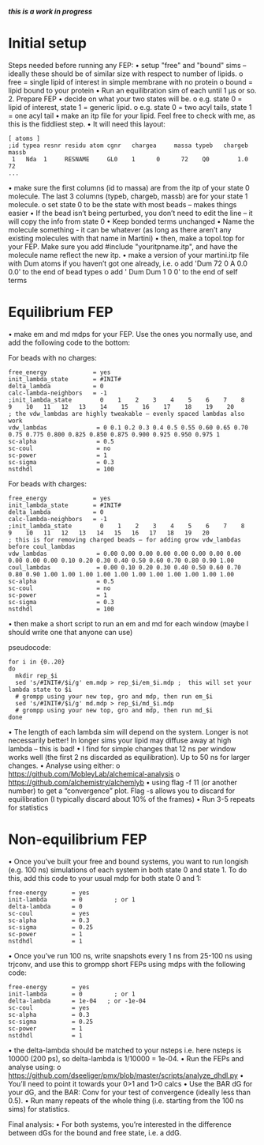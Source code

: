 ***this is a work in progress*** 

Initial setup
====

Steps needed before running any FEP:
•	setup "free" and "bound" sims – ideally these should be of similar size with respect to number of lipids.
o	free = single lipid of interest in simple membrane with no protein
o	bound = lipid bound to your protein
•	Run an equilibration sim of each until 1 µs or so. 
2. Prepare FEP
•	decide on what your two states will be. 
o	e.g. state 0 = lipid of interest, state 1 = generic lipid. 
o	e.g. state 0 = two acyl tails, state 1 = one acyl tail
•	make an itp file for your lipid. Feel free to check with me, as this is the fiddliest step.
•	It will need this layout:

```
[ atoms ]
;id typea resnr residu atom cgnr   chargea     massa typeb   chargeb massb
 1   Nda  1     RESNAME     GL0    1      0      72    Q0        1.0     72
...
```

•	make sure the first columns (id to massa) are from the itp of your state 0 molecule. The last 3 columns (typeb, chargeb, massb) are for your state 1 molecule.
o	set state 0 to be the state with most beads – makes things easier
•	If the bead isn’t being perturbed, you don’t need to edit the line – it will copy the info from state 0
•	Keep bonded terms unchanged
•	Name the molecule something - it can be whatever (as long as there aren’t any existing molecules with that name in Martini)
•	then, make a topol.top for your FEP. Make sure you add #include "youritpname.itp", and have the molecule name reflect the new itp. 
•	make a version of your martini.itp file with Dum atoms if you haven’t got one already, i.e.
o	add 'Dum 72 0 A 0.0 0.0' to the end of bead types
o	add '  Dum   Dum     1       0               0' to the end of self terms

Equilibrium FEP
====

•	make em and md mdps for your FEP. Use the ones you normally use, and add the following code to the bottom:

For beads with no charges:

```
free_energy             = yes
init_lambda_state       = #INIT#
delta_lambda            = 0        
calc-lambda-neighbors   = -1  
;init_lambda_state        0    1    2    3    4    5    6    7    8    9    10   11   12   13    14    15    16    17    18    19    20   
; the vdw_lambdas are highly tweakable – evenly spaced lambdas also work
vdw_lambdas              = 0 0.1 0.2 0.3 0.4 0.5 0.55 0.60 0.65 0.70 0.75 0.775 0.800 0.825 0.850 0.875 0.900 0.925 0.950 0.975 1
sc-alpha                 = 0.5      
sc-coul                  = no
sc-power                 = 1      
sc-sigma                 = 0.3    
nstdhdl                  = 100
```

For beads with charges:

```
free_energy             = yes
init_lambda_state       = #INIT#
delta_lambda            = 0        
calc-lambda-neighbors   = -1  
;init_lambda_state        0    1    2    3    4    5    6    7    8    9    10   11   12   13   14   15   16   17   18   19   20
; this is for removing charged beads – for adding grow vdw_lambdas before coul_lambdas 
vdw_lambdas              = 0.00 0.00 0.00 0.00 0.00 0.00 0.00 0.00 0.00 0.00 0.00 0.10 0.20 0.30 0.40 0.50 0.60 0.70 0.80 0.90 1.00
coul_lambdas             = 0.00 0.10 0.20 0.30 0.40 0.50 0.60 0.70 0.80 0.90 1.00 1.00 1.00 1.00 1.00 1.00 1.00 1.00 1.00 1.00 1.00
sc-alpha                 = 0.5      
sc-coul                  = no
sc-power                 = 1      
sc-sigma                 = 0.3    
nstdhdl                  = 100
```

•	then make a short script to run an em and md for each window (maybe I should write one that anyone can use)

pseudocode:

```
for i in {0..20}
do
  mkdir rep_$i
  sed 's/#INIT#/$i/g' em.mdp > rep_$i/em_$i.mdp ;  this will set your lambda state to $i
  # grompp using your new top, gro and mdp, then run em_$i
  sed 's/#INIT#/$i/g' md.mdp > rep_$i/md_$i.mdp 
  # grompp using your new top, gro and mdp, then run md_$i
done
```

•	The length of each lambda sim will depend on the system. Longer is not necessarily better! In longer sims your lipid may diffuse away at high lambda – this is bad!
•	I find for simple changes that 12 ns per window works well (the first 2 ns discarded as equilibration). Up to 50 ns for larger changes.
•	Analyse using either:
o	https://github.com/MobleyLab/alchemical-analysis
o	https://github.com/alchemistry/alchemlyb
•	using flag -f 11 (or another number) to get a “convergence” plot. Flag -s allows you to discard for equilibration (I typically discard about 10% of the frames)
•	Run 3-5 repeats for statistics

Non-equilibrium FEP
====

•	Once you’ve built your free and bound systems, you want to run longish (e.g. 100 ns) simulations of each system in both state 0 and state 1. To do this, add this code to your usual mdp for both state 0 and 1:

```
free-energy       = yes
init-lambda       = 0         ; or 1
delta-lambda      = 0  
sc-coul           = yes   
sc-alpha          = 0.3   
sc-sigma          = 0.25  
sc-power          = 1     
nstdhdl           = 1 
```

•	Once you’ve run 100 ns, write snapshots every 1 ns from 25-100 ns using trjconv, and use this to grompp short FEPs using mdps with the following code:

```
free-energy       = yes
init-lambda       = 0         ; or 1
delta-lambda      = 1e-04  	; or -1e-04  
sc-coul           = yes   
sc-alpha          = 0.3   
sc-sigma          = 0.25  
sc-power          = 1     
nstdhdl           = 1 
```

•	the delta-lambda should be matched to your nsteps i.e. here nsteps is 10000 (200 ps), so delta-lambda is 1/10000 = 1e-04.
•	Run the FEPs and analyse using:
o	https://github.com/dseeliger/pmx/blob/master/scripts/analyze_dhdl.py
•	You’ll need to point it towards your 0>1 and 1>0 calcs
•	Use the BAR dG for your dG, and the BAR: Conv for your test of convergence (ideally less than 0.5).
•	Run many repeats of the whole thing (i.e. starting from the 100 ns sims) for statistics.

Final analysis:
•	For both systems, you’re interested in the difference between dGs for the bound and free state, i.e. a ddG.


